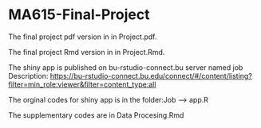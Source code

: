 # MA615-Final-Project

The final project pdf version in in Project.pdf.

The final project Rmd version in in Project.Rmd.

The shiny app is published on bu-rstudio-connect.bu server named job Description:
https://bu-rstudio-connect.bu.edu/connect/#/content/listing?filter=min_role:viewer&filter=content_type:all

The orginal codes for shiny app is in the folder:Job --> app.R

The supplementary codes are in Data Procesing.Rmd
